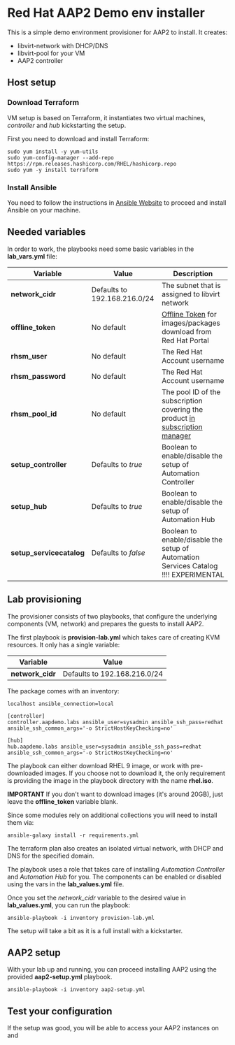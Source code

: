# Red Hat AAP2 Demo env installer

This is a simple demo environment provisioner for AAP2 to install.
It creates:

- libvirt-network with DHCP/DNS
- libvirt-pool for your VM
- AAP2 controller

## Host setup

### Download Terraform

VM setup is based on Terraform, it instantiates two virtual machines, *controller* and *hub* kickstarting the setup.

First you need to download and install Terraform:

    sudo yum install -y yum-utils
    sudo yum-config-manager --add-repo https://rpm.releases.hashicorp.com/RHEL/hashicorp.repo
    sudo yum -y install terraform

### Install Ansible

You need to follow the instructions in [Ansible Website](https://docs.ansible.com/ansible/latest/installation_guide/intro_installation.html#installing-the-ansible-community-package) to proceed and install Ansible on your machine.

## Needed variables

In order to work, the playbooks need some basic variables in the **lab_vars.yml** file:

| Variable | Value | Description |
|--|--|--|
| **network_cidr** | Defaults to 192.168.216.0/24 | The subnet that is assigned to libvirt network |
| **offline_token** | No default | [Offline Token](https://access.redhat.com/management/api) for images/packages download from Red Hat Portal |
| **rhsm_user** | No default | The Red Hat Account username |
| **rhsm_password** | No default | The Red Hat Account username |
| **rhsm_pool_id** | No default | The pool ID of the subscription covering the product [in subscription manager](https://access.redhat.com/management/subscriptions/) |
| **setup_controller** | Defaults to *true* | Boolean to enable/disable the setup of Automation Controller |
| **setup_hub** | Defaults to *true* | Boolean to enable/disable the setup of Automation Hub |
| **setup_servicecatalog** | Defaults to *false* | Boolean to enable/disable the setup of Automation Services Catalog !!!! EXPERIMENTAL |
## Lab provisioning

The provisioner consists of two playbooks, that configure the underlying components (VM, network) and prepares the guests to install AAP2.

The first playbook is **provision-lab.yml** which takes care of creating KVM resources. It only has a single variable:

| Variable | Value |
|--|--|
| **network_cidr** | Defaults to 192.168.216.0/24 |

The package comes with an inventory:

    localhost ansible_connection=local

    [controller]
    controller.aapdemo.labs ansible_user=sysadmin ansible_ssh_pass=redhat ansible_ssh_common_args='-o StrictHostKeyChecking=no'

    [hub]
    hub.aapdemo.labs ansible_user=sysadmin ansible_ssh_pass=redhat ansible_ssh_common_args='-o StrictHostKeyChecking=no'

The playbook can either download RHEL 9 image, or work with pre-downloaded images. If you choose not to download it, the only requirement is providing the image in the playbook directory with the name **rhel.iso**.

**IMPORTANT** If you don't want to download images (it's around 20GB), just leave the **offline_token** variable blank.

Since some modules rely on additional collections you will need to install them via:

    ansible-galaxy install -r requirements.yml

The terraform plan also creates an isolated virtual network, with DHCP and DNS for the specified domain.

The playbook uses a role that takes care of installing *Automation Controller* and *Automation Hub* for you. The components can be enabled or disabled using the vars in the **lab_values.yml** file.

Once you set the *network_cidr* variable to the desired value in **lab_values.yml**, you can run the playbook:

    ansible-playbook -i inventory provision-lab.yml

The setup will take a bit as it is a full install with a kickstarter.

## AAP2 setup

With your lab up and running, you can proceed installing AAP2 using the provided **aap2-setup.yml** playbook.

    ansible-playbook -i inventory aap2-setup.yml

## Test your configuration

If the setup was good, you will be able to access your AAP2 instances on [](https://controller.aapdemo.labs) and [](https://hub.aapdemo.labs)